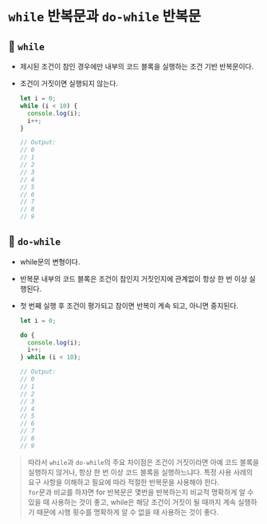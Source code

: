 # `while` 반복문과 `do-while` 반복문

## 📌 `while`

- 제시된 조건이 참인 경우에만 내부의 코드 블록을 실행하는 조건 기반 반복문이다.
- 조건이 거짓이면 실행되지 않는다.

  ```javascript
  let i = 0;
  while (i < 10) {
    console.log(i);
    i++;
  }

  // Output:
  // 0
  // 1
  // 2
  // 3
  // 4
  // 5
  // 6
  // 7
  // 8
  // 9
  ```

## 📌 `do-while`

- while문의 변형이다.
- 반복문 내부의 코드 블록은 조건이 참인지 거짓인지에 관계없이 항상 한 번 이상 실행된다.
- 첫 번째 실행 후 조건이 평가되고 참이면 반복이 계속 되고, 아니면 중지된다.

  ```javascript
  let i = 0;

  do {
    console.log(i);
    i++;
  } while (i < 10);

  // Output:
  // 0
  // 1
  // 2
  // 3
  // 4
  // 5
  // 6
  // 7
  // 8
  // 9
  ```

> 따라서 `while`과 `do-while`의 주요 차이점은 조건이 거짓이라면 아예 코드 블록을 실행하지 않거나, 항상 한 번 이상 코드 블록을 실행하느냐다. 특정 사용 사례의 요구 사항을 이해하고 필요에 따라 적절한 반복문을 사용해야 한다.<br>`for`문과 비교를 하자면 for 반복문은 몇번을 반복하는지 비교적 명확하게 알 수 있을 때 사용하는 것이 좋고, while은 해당 조건이 거짓이 될 때까지 계속 실행하기 때문에 시행 횟수를 명확하게 알 수 없을 때 사용하는 것이 좋다.
